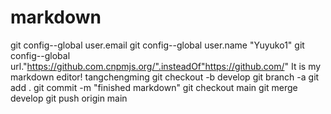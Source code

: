 # markdown
git config--global user.email 
git config--global user.name "Yuyuko1"
git config--global url."https://github.com.cnpmjs.org/".insteadOf"https://github.com/"
It is my markdown editor! tangchengming
git checkout -b develop
git branch -a
git add .
git commit -m "finished markdown"
git checkout main
git merge develop
git push origin main
